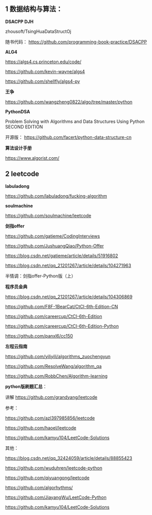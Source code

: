 ## 1  数据结构与算法：

**DSACPP DJH**

zhousoft/TsingHuaDataStructOj

随书代码：  https://github.com/programming-book-practice/DSACPP


**ALG4**

https://algs4.cs.princeton.edu/code/

https://github.com/kevin-wayne/algs4

https://github.com/shellfly/algs4-py


**王争**

https://github.com/wangzheng0822/algo/tree/master/python


**PythonDSA**

Problem Solving with Algorithms and Data Structures Using Python SECOND EDITION

开源版： https://github.com/facert/python-data-structure-cn


**算法设计手册**
 
https://www.algorist.com/

##  2  leetcode 

**labuladong**

https://github.com/labuladong/fucking-algorithm

**soulmachine** 

https://github.com/soulmachine/leetcode

**剑指offer**

https://github.com/gatieme/CodingInterviews

https://github.com/JushuangQiao/Python-Offer

https://blog.csdn.net/gatieme/article/details/51916802

https://blog.csdn.net/qq_21201267/article/details/104271963

半情调：剑指offer-Python版（上）



**程序员金典**

https://blog.csdn.net/qq_21201267/article/details/104306869

https://github.com/F8F-1BearCat/CtCI-6th-Edition-CN

https://github.com/careercup/CtCI-6th-Edition

https://github.com/careercup/CtCI-6th-Edition-Python

https://github.com/panxl6/cc150



**左程云指南**

https://github.com/yiliyili/algorithms_zuochengyun

https://github.com/ResolveWang/algorithm_qa

https://github.com/RobbChen/Algorithm-learning



**python版刷题汇总**：

讲解
https://github.com/grandyang/leetcode

参考：

https://github.com/azl397985856/leetcode

https://github.com/haoel/leetcode

https://github.com/kamyu104/LeetCode-Solutions


其他：

https://blog.csdn.net/qq_32424059/article/details/88855423

https://github.com/wuduhren/leetcode-python

https://github.com/qiyuangong/leetcode

https://github.com/algorhythms/

https://github.com/JiayangWu/LeetCode-Python

https://github.com/kamyu104/LeetCode-Solutions
